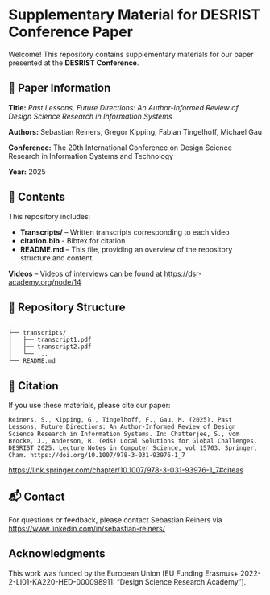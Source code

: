 # Supplementary Material for DESRIST Conference Paper

Welcome! This repository contains supplementary materials for our paper presented at the **DESRIST Conference**.

## 📄 Paper Information

**Title:** *Past Lessons, Future Directions: An Author-Informed Review of Design Science Research in Information Systems*

**Authors:** Sebastian Reiners, Gregor Kipping, Fabian Tingelhoff, Michael Gau 

**Conference:** The 20th International Conference on Design Science Research in Information Systems and Technology

**Year:** 2025

## 🎥 Contents

This repository includes:

- **Transcripts/** – Written transcripts corresponding to each video
- **citation.bib** - Bibtex for citation
- **README.md** – This file, providing an overview of the repository structure and content.

**Videos** – Videos of interviews can be found at https://dsr-academy.org/node/14

## 📁 Repository Structure

```
.
├── transcripts/
│   ├── transcript1.pdf
│   ├── transcript2.pdf
│   └── ...
└── README.md
```

## 🔗 Citation

If you use these materials, please cite our paper:

```
Reiners, S., Kipping, G., Tingelhoff, F., Gau, M. (2025). Past Lessons, Future Directions: An Author-Informed Review of Design Science Research in Information Systems. In: Chatterjee, S., vom Brocke, J., Anderson, R. (eds) Local Solutions for Global Challenges. DESRIST 2025. Lecture Notes in Computer Science, vol 15703. Springer, Cham. https://doi.org/10.1007/978-3-031-93976-1_7
```

https://link.springer.com/chapter/10.1007/978-3-031-93976-1_7#citeas

## 📬 Contact

For questions or feedback, please contact Sebastian Reiners via https://www.linkedin.com/in/sebastian-reiners/ 

## Acknowledgments
This work was funded by the European Union [EU Funding Erasmus+ 2022-2-LI01-KA220-HED-000098911: “Design Science Research Academy”].
